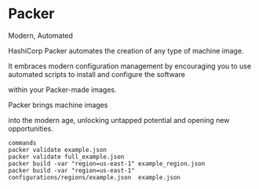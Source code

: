 # Packer
Modern, Automated

 HashiCorp Packer automates the creation of any type of machine image. 
 
 It embraces modern configuration management by encouraging you to use automated scripts to install and configure the software 
 
 within your Packer-made images. 
 
 Packer brings machine images 
 
 into the modern age, unlocking untapped potential and opening new opportunities.
 
    commands 
    packer validate example.json 
    packer validate full_example.json 
    packer build -var "region=us-east-1" example_region.json 
    packer build -var "region=us-east-1" configurations/regions/example.json  example.json
    
    

